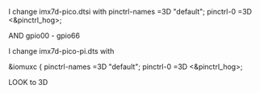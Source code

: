 I change imx7d-pico.dtsi with 
  pinctrl-names =3D "default";
	pinctrl-0 =3D <&pinctrl_hog>;

AND gpio00 - gpio66

I change imx7d-pico-pi.dts with

&iomuxc {
	pinctrl-names =3D "default";
	pinctrl-0 =3D <&pinctrl_hog>;
  
  LOOK to 3D

